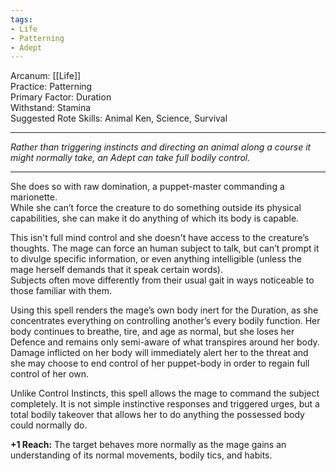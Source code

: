 ```yaml
---
tags:
- Life
- Patterning
- Adept
---
```


Arcanum: [[Life]]\
Practice: Patterning\
Primary Factor: Duration\
Withstand: Stamina\
Suggested Rote Skills: Animal Ken, Science, Survival

---

_Rather than triggering instincts and directing an animal along a course it might normally take, an Adept can take full bodily control._

---

She does so with raw domination, a puppet-master commanding a marionette.\
While she can’t force the creature to do something outside its physical capabilities, she can make it do anything of which its body is capable.

This isn't full mind control and she doesn't have access to the creature’s thoughts. The mage can force an human subject to talk, but can’t prompt it to divulge specific information, or even anything intelligible (unless the mage herself demands that it speak certain words).\
Subjects often move differently from their usual gait in ways noticeable to those familiar with them.

Using this spell renders the mage’s own body inert for the Duration, as she concentrates everything on controlling another’s every bodily function. Her body continues to breathe, tire, and age as normal, but she loses her Defence and remains only semi-aware of what transpires around her body.\
Damage inflicted on her body will immediately alert her to the threat and she may choose to end control of her puppet-body in order to regain full control of her own.

Unlike Control Instincts, this spell allows the mage to command the subject completely. It is not simple instinctive responses and triggered urges, but a total bodily takeover that allows her to do anything the possessed body could normally do.

**+1 Reach:** The target behaves more normally as the mage gains an understanding of its normal movements, bodily tics, and habits.